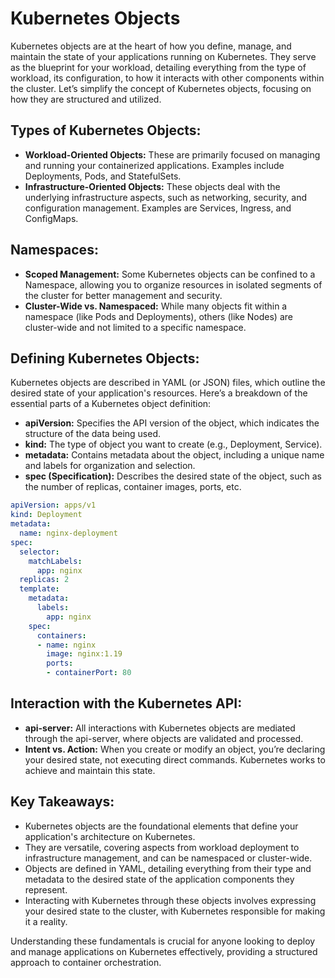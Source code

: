 # Kubernetes Objects

Kubernetes objects are at the heart of how you define, manage, and maintain the state of your applications running on Kubernetes. They serve as the blueprint for your workload, detailing everything from the type of workload, its configuration, to how it interacts with other components within the cluster. Let’s simplify the concept of Kubernetes objects, focusing on how they are structured and utilized.

## Types of Kubernetes Objects:

- **Workload-Oriented Objects:** These are primarily focused on managing and running your containerized applications. Examples include Deployments, Pods, and StatefulSets.
- **Infrastructure-Oriented Objects:** These objects deal with the underlying infrastructure aspects, such as networking, security, and configuration management. Examples are Services, Ingress, and ConfigMaps.

## Namespaces:

- **Scoped Management:** Some Kubernetes objects can be confined to a Namespace, allowing you to organize resources in isolated segments of the cluster for better management and security.
- **Cluster-Wide vs. Namespaced:** While many objects fit within a namespace (like Pods and Deployments), others (like Nodes) are cluster-wide and not limited to a specific namespace.

## Defining Kubernetes Objects:

Kubernetes objects are described in YAML (or JSON) files, which outline the desired state of your application's resources. Here’s a breakdown of the essential parts of a Kubernetes object definition:

- **apiVersion:** Specifies the API version of the object, which indicates the structure of the data being used.
- **kind:** The type of object you want to create (e.g., Deployment, Service).
- **metadata:** Contains metadata about the object, including a unique name and labels for organization and selection.
- **spec (Specification):** Describes the desired state of the object, such as the number of replicas, container images, ports, etc.

```yaml
apiVersion: apps/v1
kind: Deployment
metadata:
  name: nginx-deployment
spec: 
  selector:
    matchLabels:
      app: nginx
  replicas: 2
  template:
    metadata:
      labels:
        app: nginx
    spec:
      containers:
      - name: nginx
        image: nginx:1.19
        ports:
        - containerPort: 80
```

## Interaction with the Kubernetes API:

- **api-server:** All interactions with Kubernetes objects are mediated through the api-server, where objects are validated and processed.
- **Intent vs. Action:** When you create or modify an object, you’re declaring your desired state, not executing direct commands. Kubernetes works to achieve and maintain this state.

## Key Takeaways:

- Kubernetes objects are the foundational elements that define your application's architecture on Kubernetes.
- They are versatile, covering aspects from workload deployment to infrastructure management, and can be namespaced or cluster-wide.
- Objects are defined in YAML, detailing everything from their type and metadata to the desired state of the application components they represent.
- Interacting with Kubernetes through these objects involves expressing your desired state to the cluster, with Kubernetes responsible for making it a reality.

Understanding these fundamentals is crucial for anyone looking to deploy and manage applications on Kubernetes effectively, providing a structured approach to container orchestration.